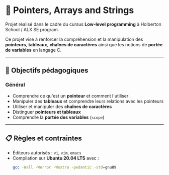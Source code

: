 # 📌 Pointers, Arrays and Strings

Projet réalisé dans le cadre du cursus **Low-level programming** à Holberton School / ALX SE program.

Ce projet vise à renforcer la compréhension et la manipulation des **pointeurs**, **tableaux**, **chaînes de caractères** ainsi que les notions de **portée de variables** en langage C.

---

## 🧠 Objectifs pédagogiques

### Général

- Comprendre ce qu'est un **pointeur** et comment l'utiliser
- Manipuler des **tableaux** et comprendre leurs relations avec les pointeurs
- Utiliser et manipuler des **chaînes de caractères**
- Distinguer **pointeurs et tableaux**
- Comprendre la **portée des variables** (`scope`)

---

## 📋 Règles et contraintes

- Éditeurs autorisés : `vi`, `vim`, `emacs`
- Compilation sur **Ubuntu 20.04 LTS** avec :
  ```bash
  gcc -Wall -Werror -Wextra -pedantic -std=gnu89
